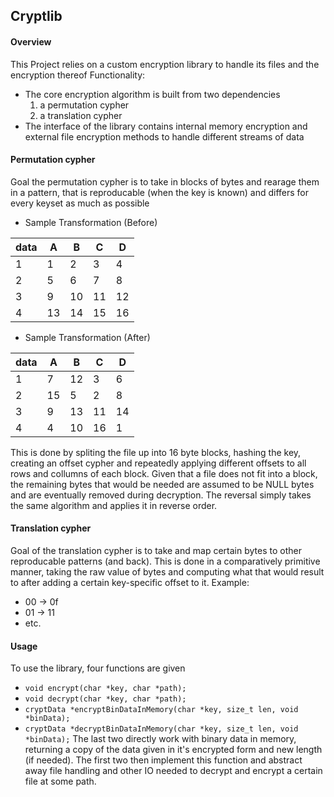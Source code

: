 ## Cryptlib

#### Overview
This Project relies on a custom encryption library to handle its files and the encryption thereof
Functionality:
- The core encryption algorithm is built from two dependencies
    1. a permutation cypher
    2. a translation cypher
- The interface of the library contains internal memory encryption and external file encryption methods to handle different streams of data

#### Permutation cypher
Goal the permutation cypher is to take in blocks of bytes and rearage them in a pattern, that is reproducable (when the key is known) and differs for every keyset as much as possible
- Sample Transformation (Before)

 data | A  | B  | C  | D   
------|----|----|----|---
1     | 1  | 2  | 3  | 4
2     | 5  | 6  | 7  | 8
3     | 9  | 10 | 11 | 12
4     | 13 | 14 | 15 | 16

- Sample Transformation (After)

data | A  | B  | C  | D   
-----|----|----|----|---
1    | 7  | 12 | 3  | 6
2    | 15 | 5  | 2  | 8
3    | 9  | 13 | 11 | 14
4    | 4  | 10 | 16  | 1

This is done by spliting the file up into 16 byte blocks, hashing the key, creating an offset cypher and repeatedly applying different offsets to all rows and collumns of each block. Given that a file does not fit into a block, the remaining bytes that would be needed are assumed to be NULL bytes and are eventually removed during decryption.
The reversal simply takes the same algorithm and applies it in reverse order.

#### Translation cypher
Goal of the translation cypher is to take and map certain bytes to other reproducable patterns (and back).
This is done in a comparatively primitive manner, taking the raw value of bytes and computing what that would result to after adding a certain key-specific offset to it.
Example:
- 00 -> 0f
- 01 -> 11
- etc.

#### Usage
To use the library, four functions are given
- ``void encrypt(char *key, char *path);``
- ``void decrypt(char *key, char *path);``
- ``cryptData *encryptBinDataInMemory(char *key, size_t len, void *binData);``
- ``cryptData *decryptBinDataInMemory(char *key, size_t len, void *binData);``
The last two directly work with binary data in memory, returning a copy of the data given in it's encrypted form and new length (if needed).
The first two then implement this function and abstract away file handling and other IO needed to decrypt and encrypt a certain file at some path.
